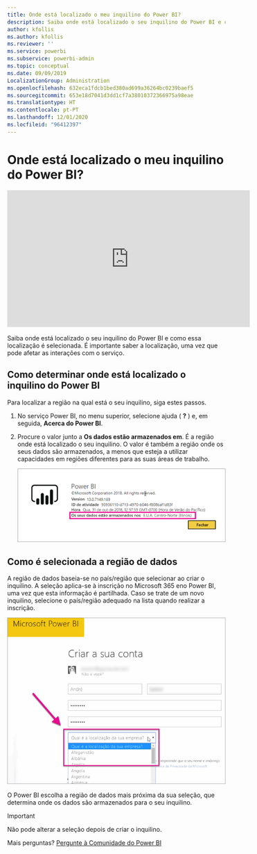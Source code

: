 ```yaml
---
title: Onde está localizado o meu inquilino do Power BI?
description: Saiba onde está localizado o seu inquilino do Power BI e como essa localização é selecionada. Isto é importante para saber porque é que pode afetar as interações com o serviço.
author: kfollis
ms.author: kfollis
ms.reviewer: ''
ms.service: powerbi
ms.subservice: powerbi-admin
ms.topic: conceptual
ms.date: 09/09/2019
LocalizationGroup: Administration
ms.openlocfilehash: 632eca1fdcb1bed380ad699a36264bc0239baef5
ms.sourcegitcommit: 653e18d7041d3dd1cf7a38010372366975a98eae
ms.translationtype: HT
ms.contentlocale: pt-PT
ms.lasthandoff: 12/01/2020
ms.locfileid: "96412397"
---
```

# <a name="where-is-my-power-bi-tenant-located"></a>Onde está localizado o meu inquilino do Power BI?

<iframe width="560" height="315" src="https://www.youtube.com/embed/0fOxaHJPvdM?showinfo=0" frameborder="0" allowfullscreen></iframe>

Saiba onde está localizado o seu inquilino do Power BI e como essa localização é selecionada. É importante saber a localização, uma vez que pode afetar as interações com o serviço.

## <a name="how-to-determine-where-your-power-bi-tenant-is-located"></a>Como determinar onde está localizado o inquilino do Power BI

Para localizar a região na qual está o seu inquilino, siga estes passos.

1. No serviço Power BI, no menu superior, selecione ajuda ( **?** ) e, em seguida, **Acerca do Power BI**.

1. Procure o valor junto a **Os dados estão armazenados em**. É a região onde está localizado o seu inquilino. O valor é também a região onde os seus dados são armazenados, a menos que esteja a utilizar capacidades em regiões diferentes para as suas áreas de trabalho.

    ![Região de dados](media/service-admin-where-is-my-tenant-located/power-bi-data-region.png)

## <a name="how-the-data-region-is-selected"></a>Como é selecionada a região de dados

A região de dados baseia-se no país/região que selecionar ao criar o inquilino. A seleção aplica-se à inscrição no Microsoft 365 eno Power BI, uma vez que esta informação é partilhada. Caso se trate de um novo inquilino, selecione o país/região adequado na lista quando realizar a inscrição.

![Seleção do país](media/service-admin-where-is-my-tenant-located/sign-up-country-selection.png)

O Power BI escolha a região de dados mais próxima da sua seleção, que determina onde os dados são armazenados para o seu inquilino.

> [!IMPORTANT]
> Não pode alterar a seleção depois de criar o inquilino.

Mais perguntas? [Pergunte à Comunidade do Power BI](https://community.powerbi.com/)
